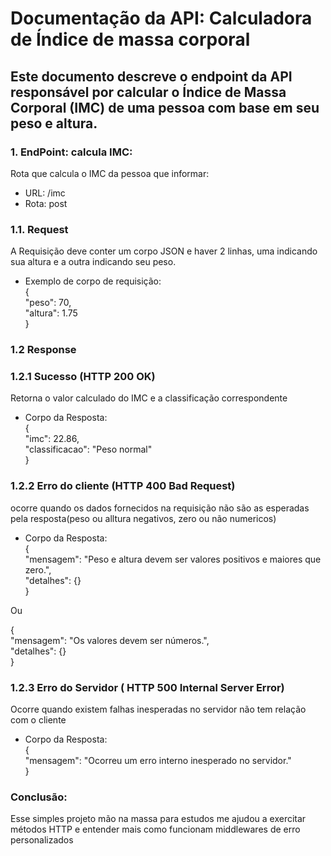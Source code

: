 # Documentação da API: Calculadora de Índice de massa corporal
## Este documento descreve o endpoint da API responsável por calcular o Índice de Massa Corporal (IMC) de uma pessoa com base em seu peso e altura.

### 1. EndPoint: calcula IMC:
   Rota que calcula o IMC da pessoa que informar:
   - URL: /imc
   - Rota: post
 ### 1.1. Request
   A Requisição deve conter um corpo JSON e haver 2 linhas, uma indicando sua altura e a outra indicando seu peso.
   - Exemplo de corpo de requisição: <br>
    { <br>
    "peso": 70, <br>
    "altura": 1.75 <br>
    }
  ### 1.2 Response
  ### 1.2.1 Sucesso (HTTP 200 OK)
  Retorna o valor calculado do IMC e a classificação correspondente
  - Corpo da Resposta: <br>
  {<br>
    "imc": 22.86,<br>
    "classificacao": "Peso normal"<br>
  }
  ### 1.2.2 Erro do cliente (HTTP 400 Bad Request)
  ocorre quando os dados fornecidos na requisição não são as esperadas pela resposta(peso ou alltura negativos, zero ou não numericos)
  - Corpo da Resposta:<br>
  {<br>
    "mensagem": "Peso e altura devem ser valores positivos e maiores que zero.", <br>
    "detalhes": {} <br>
  }<br>

  Ou <br>

  {<br>
    "mensagem": "Os valores devem ser números.",<br>
    "detalhes": {}<br>
}
### 1.2.3 Erro do Servidor ( HTTP 500 Internal Server Error)
Ocorre quando existem falhas inesperadas no servidor não tem relação com o cliente
- Corpo da Resposta: <br>
{<br>
    "mensagem": "Ocorreu um erro interno inesperado no servidor."<br>
}
### Conclusão:
Esse simples projeto mão na massa para estudos me ajudou a exercitar métodos HTTP e entender mais como funcionam middlewares de erro personalizados